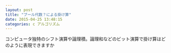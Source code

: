 ```yaml
---
layout: post
title: "ブール代数？による掛け算"
date: 2015-04-25 13:48:15
categories: c アルゴリズム
---
```

<p>コンピュータ独特のシフト演算や論理積。論理和などのビット演算で掛け算はどのように表現できますか</p>
